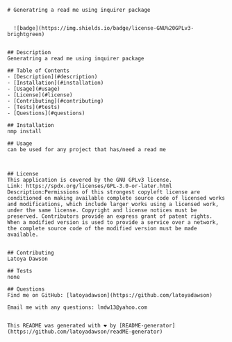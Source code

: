 
    # Generatring a read me using inquirer package

    
      ![badge](https://img.shields.io/badge/license-GNU%20GPLv3-brightgreen)
    

    ## Description
    Generatring a read me using inquirer package

    ## Table of Contents
    - [Description](#description)
    - [Installation](#installation)
    - [Usage](#usage)
    - [License](#license)
    - [Contributing](#contributing)
    - [Tests](#tests)
    - [Questions](#questions)

    ## Installation
    nmp install

    ## Usage
    can be used for any project that has/need a read me

    
     
    ## License
    This application is covered by the GNU GPLv3 license. 
    Link: https://spdx.org/licenses/GPL-3.0-or-later.html
    Description:Permissions of this strongest copyleft license are conditioned on making available complete source code of licensed works and modifications, which include larger works using a licensed work, under the same license. Copyright and license notices must be preserved. Contributors provide an express grant of patent rights. When a modified version is used to provide a service over a network, the complete source code of the modified version must be made available.


    ## Contributing
    Latoya Dawson

    ## Tests
    none

    ## Questions
    Find me on GitHub: [latoyadawson](https://github.com/latoyadawson)
   
    Email me with any questions: lmdw13@yahoo.com


    This README was generated with ❤️ by [README-generator](https://github.com/latoyadawson/readME-generator)
  